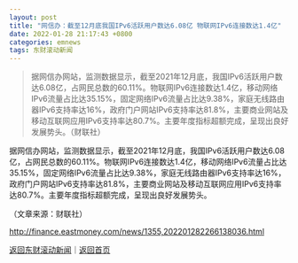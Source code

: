 ```yaml
---
layout: post
title: "网信办：截至12月底我国IPv6活跃用户数达6.08亿 物联网IPv6连接数达1.4亿"
date: 2022-01-28 21:17:43 +0800
categories: emnews
tags: 东财滚动新闻
---
```

> 据网信办网站，监测数据显示，截至2021年12月底，我国IPv6活跃用户数达6.08亿，占网民总数的60.11%。物联网IPv6连接数达1.4亿，移动网络IPv6流量占比达35.15%，固定网络IPv6流量占比达9.38%，家庭无线路由器IPv6支持率达16%，政府门户网站IPv6支持率达81.8%，主要商业网站及移动互联网应用IPv6支持率达80.7%。主要年度指标超额完成，呈现出良好发展势头。（财联社）

<p>据网信办网站，监测数据显示，截至2021年12月底，我国IPv6活跃用户数达6.08亿，占网民总数的60.11%。物联网IPv6连接数达1.4亿，移动网络IPv6流量占比达35.15%，固定网络IPv6流量占比达9.38%，家庭无线路由器IPv6支持率达16%，政府门户网站IPv6支持率达81.8%，主要商业网站及移动互联网应用IPv6支持率达80.7%。主要年度指标超额完成，呈现出良好发展势头。</p><p class="em_media">（文章来源：财联社）</p>

<http://finance.eastmoney.com/news/1355,202201282266138036.html>

[返回东财滚动新闻](//finews.withounder.com/emnews/)｜[返回首页](//finews.withounder.com/)